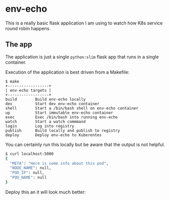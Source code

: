 # env-echo

This is a really basic flask application I am using to watch how K8s service round robin happens.

## The app

The application is just a single `python:slim` flask app that runs in a single container.

Execution of the application is best driven from a Makefile:

```
$ make
+------------------+
| env-echo targets |
+------------------+
build        Build env-echo locally
dev          Start dev env-echo container
shell        Start a /bin/bash shell on env-echo container
up           Start immutable env-echo container
exec         Exec /bin/bash into running env-echo
watch        Start a watch commmand
login        Log into registry
publish      Build locally and publish to registry
deploy       Deploy env-echo to Kuberentes
```

You can certainly run this locally but be aware that the output is not helpful.

``` bash
$ curl localhost:5000
{
  "META": "Here is some info about this pod", 
  "NODE_NAME": null, 
  "POD_IP": null, 
  "POD_NAME": null
}
```

Deploy this an it will look much better:

